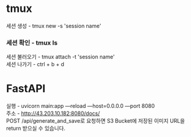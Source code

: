 # tmux <br/>
세션 생성 - tmux new -s 'session name' <br/>
### 세션 확인 - tmux ls <br/>
세션 불러오기 - tmux attach -t 'session name' <br/>
세션 나가기 - ctrl + b + d<br/> 

# FastAPI <br/>
실행 - uvicorn main:app —reload —host=0.0.0.0 —port 8080 <br/>
주소 - http://43.203.10.182:8080/docs/
<br/>
POST /api/generate_and_save로 요청하면 S3 Bucket에 저장된 이미지 URL을 return 받으실 수 있습니다.
